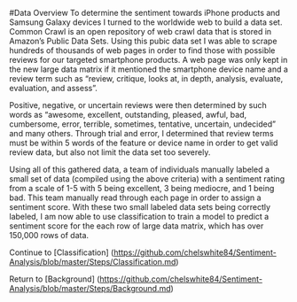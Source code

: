 #Data Overview 
To determine the sentiment towards iPhone products and Samsung Galaxy devices I turned to the worldwide web to build a data set. Common Crawl is an open repository of web crawl data that is stored in Amazon’s Public Data Sets. Using this pubic data set I was able to scrape hundreds of thousands of web pages in order to find those with possible reviews for our targeted smartphone products. A web page was only kept in the new large data matrix if it mentioned the smartphone device name and a review term such as “review, critique, looks at, in depth, analysis, evaluate, evaluation, and assess”. 

Positive, negative, or uncertain reviews were then determined by such words as “awesome, excellent, outstanding, pleased, awful, bad, cumbersome, error, terrible, sometimes, tentative, uncertain, undecided” and many others. Through trial and error, I determined that review terms must be within 5 words of the feature or device name in order to get valid review data, but also not limit the data set too severely. 

Using all of this gathered data, a team of individuals manually labeled a small set of data (compiled using the above criteria) with a sentiment rating from a scale of 1-5 with 5 being excellent, 3 being mediocre, and 1 being bad.  This team manually read through each page in order to assign a sentiment score. With these two small labeled data sets being correctly labeled, I am now able to use classification to train a model to predict a sentiment score for the each row of large data matrix, which has over 150,000 rows of data. 

Continue to [Classification] (https://github.com/chelswhite84/Sentiment-Analysis/blob/master/Steps/Classification.md) 

Return to [Background] (https://github.com/chelswhite84/Sentiment-Analysis/blob/master/Steps/Background.md) 
